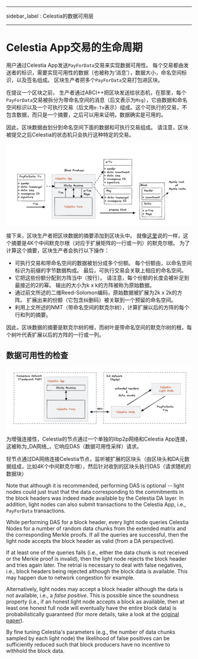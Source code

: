 - - -
sidebar_label : Celestia的数据可用层
- - -

# Celestia App交易的生命周期

用户通过Celestia App发送`PayForData`交易来实现数据可用性。 每个交易都由发送者的标识，需要实现可用性的数据（也被称为‘消息’），数据大小，命名空间标识，以及签名组成。 区块生产者把多个`PayForData`交易打包进区块。

在提议一个区块之前， 生产者通过ABCI++把区块发送给状态机，在那里，每个`PayForData`交易被拆分为带命名空间的消息（后文表示为`Msg`），它由数据和命名空间标识以及一个可执行交易（后文用`e-Tx`表示）组成。这个可执行的交易，不包含数据，而只是一个摘要，之后可以用来证明，数据确实是可用的。

因此，区块数据由划分到命名空间下面的数据和可执行交易组成。 请注意，区块被提交之后Celestia的状态机只会执行这种特定的交易。

![Lifecycle of a Celestia App Transaction](/img/concepts/tx-lifecycle.png)

接下来，区块生产者把区块数据的摘要添加到区块头中。 就像[这里](./data-availability-layer.md#fraud-proofs-of-incorrectly-extended-data)说的一样，这个摘要是4K个中间默克尔根（对应于扩展矩阵的一行或一列）的默克尔根。 为了计算这个摘要，区块生产者会执行以下操作：

- 可执行交易和带命名空间的数据被划分成多个份额。 每个份额由，以命名空间标识为前缀的字节数据构成。 最后，可执行交易会关联上相应的命名空间。
- 它把这些份额分配到方阵当中（按行）。 请注意，每个份额的长度会被补足到最接近的2的幂。 输出的大小为k x k的方阵被称为原始数据。
- 通过前文所述的二维Reed-Solomon编码，原始数据被扩展为2k x 2k的方阵。 扩展出来的份额（它包含纠删码）被关联到一个预留的命名空间。
- 利用上文所述的NMT（带命名空间的默克尔树），计算扩展以后的方阵的每个行和列的摘要。

因此，区块数据的摘要是默克尔树的根，而树叶是带命名空间的默克尔树的根，每个树叶代表扩展以后的方阵的一行或一列。

## 数据可用性的检查

![DA network](/img/concepts/consensus-da.png)

为增强连接性，Celestia的节点通过一个单独的libp2p网络和Celestia App连接，这被称为_DA网络_，它响应DAS（数据可用性采样）请求。

轻节点通过DA网络连接Celestia节点，监听被扩展的区块头（由区块头和DA元数据组成，比如4K个中间默克尔根），然后针对收到的区块头执行DAS（请求随机的数据块）

Note that although it is recommended, performing DAS is optional -- light nodes could just trust that the data corresponding to the commitments in the block headers was indeed made available by the Celestia DA layer. In addition, light nodes can also submit transactions to the Celestia App, i.e., `PayForData` transactions.

While performing DAS for a block header, every light node queries Celestia Nodes for a number of random data chunks from the extended matrix and the corresponding Merkle proofs. If all the queries are successful, then the light node accepts the block header as valid (from a DA perspective).

If at least one of the queries fails (i.e., either the data chunk is not received or the Merkle proof is invalid), then the light node rejects the block header and tries again later. The retrial is necessary to deal with false negatives, i.e., block headers being rejected although the block data is available. This may happen due to network congestion for example.

Alternatively, light nodes may accept a block header although the data is not available, i.e., a _false positive_. This is possible since the soundness property (i.e., if an honest light node accepts a block as available, then at least one honest full node will eventually have the entire block data) is probabilistically guaranteed (for more details, take a look at the [original paper](https://arxiv.org/abs/1809.09044)).

By fine tuning Celestia's parameters (e.g., the number of data chunks sampled by each light node) the likelihood of false positives can be sufficiently reduced such that block producers have no incentive to withhold the block data.
